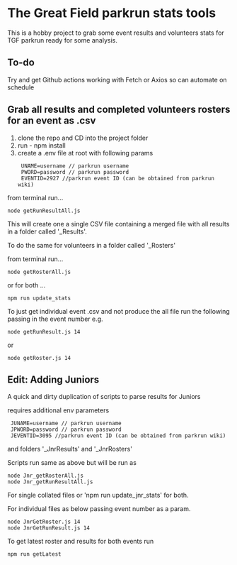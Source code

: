 # The Great Field parkrun stats tools

This is a hobby project to grab some event results and volunteers stats for TGF parkrun ready for some analysis.

## To-do

Try and get Github actions working with Fetch or Axios so can automate on schedule

## Grab all results and completed volunteers rosters for an event as .csv

1. clone the repo and CD into the project folder
2. run - npm install
3. create a .env file at root with following params
   ```
    UNAME=username // parkrun username
    PWORD=password // parkrun password
    EVENTID=2927 //parkrun event ID (can be obtained from parkrun wiki)
   ```

from terminal run...

```
node getRunResultAll.js
```

This will create one a single CSV file containing a merged file with all results in a folder called '\_Results'.

To do the same for volunteers in a folder called '\_Rosters'

from terminal run...

```
node getRosterAll.js
```

or for both ...

```
npm run update_stats
```

To just get individual event .csv and not produce the all file run the following passing in the event number e.g.

```
node getRunResult.js 14
```

or

```
node getRoster.js 14
```

## Edit: Adding Juniors

A quick and dirty duplication of scripts to parse results for Juniors

requires additional env parameters

```
 JUNAME=username // parkrun username
 JPWORD=password // parkrun password
 JEVENTID=3095 //parkrun event ID (can be obtained from parkrun wiki)
```

and folders '\_JnrResults' and '\_JnrRosters'

Scripts run same as above but will be run as

```
node Jnr_getRosterAll.js
node Jnr_getRunResultAll.js
```

For single collated files or 'npm run update_jnr_stats' for both.

For individual files as below passing event number as a param.

```
node JnrGetRoster.js 14
node JnrGetRunResult.js 14
```

To get latest roster and results for both events run

```
npm run getLatest
```
